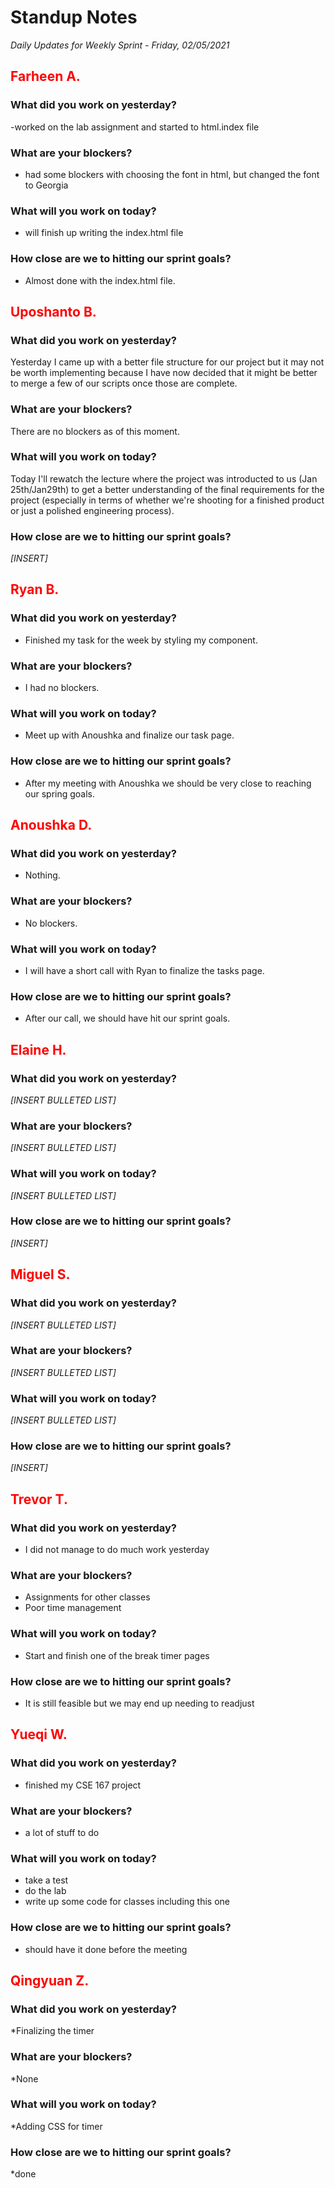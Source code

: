 # Standup Notes
*Daily Updates for Weekly Sprint - Friday, 02/05/2021*

## <span style="color: red;">Farheen A.</span> 

### What did you work on yesterday?
-worked on the lab assignment and started to html.index file

### What are your blockers?
- had some blockers with choosing the font in html, but changed the font to Georgia

### What will you work on today?
- will finish up writing the index.html file

### How close are we to hitting our sprint goals?
- Almost done with the index.html file.

## <span style="color: red;">Uposhanto B.</span> 

### What did you work on yesterday?
Yesterday I came up with a better file structure for our project but it may not be worth implementing because I have now decided that it might be better to merge a few of our scripts once those are complete. 

### What are your blockers?
There are no blockers as of this moment.

### What will you work on today?
Today I'll rewatch the lecture where the project was introducted to us (Jan 25th/Jan29th) to get a better understanding of the final requirements for the project (especially in terms of whether we're shooting for a finished product or just a polished engineering process). 

### How close are we to hitting our sprint goals?
*[INSERT]*

## <span style="color: red;">Ryan B.</span>

### What did you work on yesterday?
- Finished my task for the week by styling my component.

### What are your blockers?
- I had no blockers.

### What will you work on today?
- Meet up with Anoushka and finalize our task page.

### How close are we to hitting our sprint goals?
- After my meeting with Anoushka we should be very close to reaching our spring goals.

## <span style="color: red;">Anoushka D.</span>

### What did you work on yesterday?
- Nothing.

### What are your blockers?
- No blockers.

### What will you work on today?
- I will have a short call with Ryan to finalize the tasks page.

### How close are we to hitting our sprint goals?
- After our call, we should have hit our sprint goals.

## <span style="color: red;">Elaine H.</span>

### What did you work on yesterday?
*[INSERT BULLETED LIST]*

### What are your blockers?
*[INSERT BULLETED LIST]*

### What will you work on today?
*[INSERT BULLETED LIST]*

### How close are we to hitting our sprint goals?
*[INSERT]*

## <span style="color: red;">Miguel S.</span>

### What did you work on yesterday?
*[INSERT BULLETED LIST]*

### What are your blockers?
*[INSERT BULLETED LIST]*

### What will you work on today?
*[INSERT BULLETED LIST]*

### How close are we to hitting our sprint goals?
*[INSERT]*

## <span style="color: red;">Trevor T.</span>

### What did you work on yesterday?
- I did not manage to do much work yesterday

### What are your blockers?
- Assignments for other classes
- Poor time management

### What will you work on today?
- Start and finish one of the break timer pages

### How close are we to hitting our sprint goals?
- It is still feasible but we may end up needing to readjust

## <span style="color: red;">Yueqi W.</span>

### What did you work on yesterday?
- finished my CSE 167 project

### What are your blockers?
- a lot of stuff to do

### What will you work on today?
- take a test
- do the lab
- write up some code for classes including this one

### How close are we to hitting our sprint goals?
- should have it done before the meeting

## <span style="color: red;">Qingyuan Z.</span>

### What did you work on yesterday?
*Finalizing the timer

### What are your blockers?
*None

### What will you work on today?
*Adding CSS for timer

### How close are we to hitting our sprint goals?
*done
